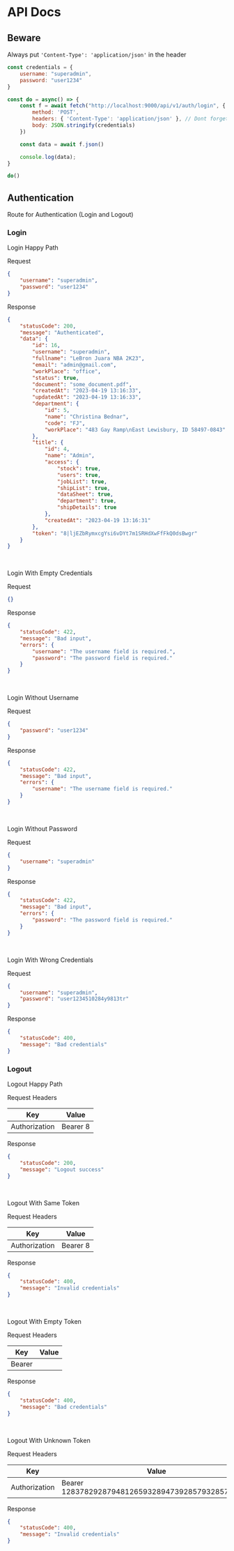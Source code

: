 # API Docs

## Beware
Always put `'Content-Type': 'application/json'` in the header
```js
const credentials = {
    username: "superadmin",
    password: "user1234"
}

const do = async() => {
    const f = await fetch("http://localhost:9000/api/v1/auth/login", {
        method: 'POST',
        headers: { 'Content-Type': 'application/json' }, // Dont forget, or else you will get 422 errors
        body: JSON.stringify(credentials)
    })

    const data = await f.json()

    console.log(data);
}

do()
```

## Authentication
Route for Authentication (Login and Logout)

### Login

Login Happy Path

Request
```json
{
    "username": "superadmin",
    "password": "user1234"
}
```

Response
```json
{
    "statusCode": 200,
    "message": "Authenticated",
    "data": {
        "id": 16,
        "username": "superadmin",
        "fullname": "LeBron Juara NBA 2K23",
        "email": "admin@gmail.com",
        "workPlace": "office",
        "status": true,
        "document": "some_document.pdf",
        "createdAt": "2023-04-19 13:16:33",
        "updatedAt": "2023-04-19 13:16:33",
        "department": {
            "id": 5,
            "name": "Christina Bednar",
            "code": "FJ",
            "workPlace": "483 Gay Ramp\nEast Lewisbury, ID 58497-0843"
        },
        "title": {
            "id": 4,
            "name": "Admin",
            "access": {
                "stock": true,
                "users": true,
                "jobList": true,
                "shipList": true,
                "dataSheet": true,
                "department": true,
                "shipDetails": true
            },
            "createdAt": "2023-04-19 13:16:31"
        },
        "token": "8|ljEZbRymxcgYsi6vDYt7m1SRHdXwFfFkQ0dsBwgr"
    }
}
```
<br>

Login With Empty Credentials

Request
```json
{}
```

Response
```json
{
    "statusCode": 422,
    "message": "Bad input",
    "errors": {
        "username": "The username field is required.",
        "password": "The password field is required."
    }
}
```
<br>

Login Without Username

Request
```json
{
    "password": "user1234"
}
```

Response
```json
{
    "statusCode": 422,
    "message": "Bad input",
    "errors": {
        "username": "The username field is required."
    }
}
```
<br>

Login Without Password

Request
```json
{
    "username": "superadmin"
}
```

Response
```json
{
    "statusCode": 422,
    "message": "Bad input",
    "errors": {
        "password": "The password field is required."
    }
}
```
<br>

Login With Wrong Credentials

Request
```json
{
    "username": "superadmin",
    "password": "user1234510284y9813tr"
}
```

Response
```json
{
    "statusCode": 400,
    "message": "Bad credentials"
}
```

### Logout

Logout Happy Path

Request Headers

| Key            | Value                                             |
| -------------  | ------------------------------------------------- |
| Authorization  | Bearer 8|ljEZbRymxcgYsi6vDYt7m1SRHdXwFfFkQ0dsBwgr |


Response
```json
{
    "statusCode": 200,
    "message": "Logout success"
}
```
<br>

Logout With Same Token

Request Headers

| Key            | Value                                             |
| -------------  | ------------------------------------------------- |
| Authorization  | Bearer 8|ljEZbRymxcgYsi6vDYt7m1SRHdXwFfFkQ0dsBwgr |


Response
```json
{
    "statusCode": 400,
    "message": "Invalid credentials"
}
```
<br>

Logout With Empty Token

Request Headers

| Key            | Value                                             |
| -------------  | ------------------------------------------------- |
| Bearer  |  |

Response

```json
{
    "statusCode": 400,
    "message": "Bad credentials"
}
```
<br>

Logout With Unknown Token

Request Headers

| Key            | Value                                             |
| -------------  | ------------------------------------------------- |
| Authorization  | Bearer 128378292879481265932894739285793285792359 |

Response

```json
{
    "statusCode": 400,
    "message": "Invalid credentials"
}
```